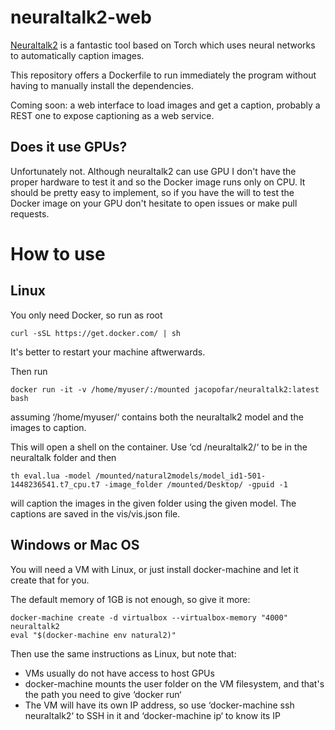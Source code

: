 # neuraltalk2-web
[Neuraltalk2](https://github.com/karpathy/neuraltalk2) is a fantastic tool based on Torch which uses neural networks to automatically caption images.

This repository offers a Dockerfile to run immediately the program without having to manually install the dependencies.

Coming soon: a web interface to load images and get a caption, probably a REST one to expose captioning as a web service.

Does it use GPUs?
------------------

Unfortunately not. Although neuraltalk2 can use GPU I don't have the proper hardware to test it and so the Docker image runs only on CPU. It should be pretty easy to implement, so if you have the will to test the Docker image on your GPU don't hesitate to open issues or make pull requests.

How to use
==========

Linux
-----

You only need Docker, so run as root

    curl -sSL https://get.docker.com/ | sh

It's better to restart your machine aftwerwards.

Then run

    docker run -it -v /home/myuser/:/mounted jacopofar/neuraltalk2:latest bash

assuming ‘/home/myuser/‘ contains both the neuraltalk2 model and the images to caption.

This will open a shell on the container. Use ‘cd /neuraltalk2/‘ to be in the neuraltalk folder and then

    th eval.lua -model /mounted/natural2models/model_id1-501-1448236541.t7_cpu.t7 -image_folder /mounted/Desktop/ -gpuid -1

will caption the images in the given folder using the given model. The captions are saved in the vis/vis.json file.

Windows or Mac OS
-----------------

You will need a VM with Linux, or just install docker-machine and let it create that for you.

The default memory of 1GB is not enough, so give it more:

    docker-machine create -d virtualbox --virtualbox-memory "4000" neuraltalk2
    eval "$(docker-machine env natural2)"

Then use the same instructions as Linux, but note that:
* VMs usually do not have access to host GPUs
* docker-machine mounts the user folder on the VM filesystem, and that's the path you need to give ‘docker run‘
* The VM will have its own IP address, so use ‘docker-machine ssh neuraltalk2‘ to SSH in it and ‘docker-machine ip‘ to know its IP
